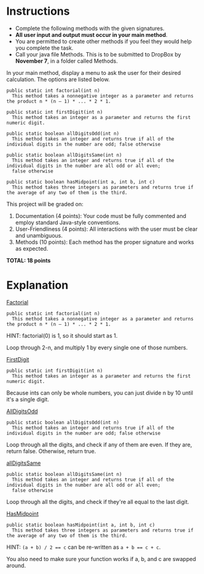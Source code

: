 # Instructions
* Complete the following methods with the given signatures.
* **All user input and output must occur in your main method**.
* You are permitted to create other methods if you feel they would help you complete the task.
* Call your java file Methods. This is to be submitted to DropBox by **November 7**, in a folder called Methods.



In your main method, display a menu to ask the user for their desired calculation. The options are listed below.
```
public static int factorial(int n)
  This method takes a nonnegative integer as a parameter and returns the product n * (n – 1) * ... * 2 * 1.
```

```
public static int firstDigit(int n)
  This method takes an integer as a parameter and returns the first numeric digit.
```

```
public static boolean allDigitsOdd(int n)
  This method takes an integer and returns true if all of the individual digits in the number are odd; false otherwise
```

```
public static boolean allDigitsSame(int n)
  This method takes an integer and returns true if all of the individual digits in the number are all odd or all even; 
  false otherwise
```

```
public static boolean hasMidpoint(int a, int b, int c)
  This method takes three integers as parameters and returns true if the average of any two of them is the third.
```

This project will be graded on:
1. Documentation (4 points): Your code must be fully commented and employ standard Java-style conventions.
2. User-Friendliness (4 points): All interactions with the user must be clear and unambiguous.
3. Methods (10 points): Each method has the proper signature and works as expected.

**TOTAL: 18 points**

# Explanation

[Factorial](https://github.com/PatheticMustan/Intro-To-Java-Files/blob/d629cccf514d749e7bca6ae4db72ff4d7efd94ac/Projects/Methods/Methods.java#L103)
```
public static int factorial(int n)
  This method takes a nonnegative integer as a parameter and returns the product n * (n – 1) * ... * 2 * 1.
```
HINT: factorial(0) is 1, so it should start as 1.

Loop through 2-n, and multiply 1 by every single one of those numbers.

[FirstDigit](https://github.com/PatheticMustan/Intro-To-Java-Files/blob/d629cccf514d749e7bca6ae4db72ff4d7efd94ac/Projects/Methods/Methods.java#L114)
```
public static int firstDigit(int n)
  This method takes an integer as a parameter and returns the first numeric digit.
```
Because ints can only be whole numbers, you can just divide n by 10 until it's a single digit.

[AllDigitsOdd](https://github.com/PatheticMustan/Intro-To-Java-Files/blob/d629cccf514d749e7bca6ae4db72ff4d7efd94ac/Projects/Methods/Methods.java#L127)
```
public static boolean allDigitsOdd(int n)
  This method takes an integer and returns true if all of the individual digits in the number are odd; false otherwise
```
Loop through all the digits, and check if any of them are even. If they are, return false.
Otherwise, return true.

[allDigitsSame](https://github.com/PatheticMustan/Intro-To-Java-Files/blob/d629cccf514d749e7bca6ae4db72ff4d7efd94ac/Projects/Methods/Methods.java#L143)
```
public static boolean allDigitsSame(int n)
  This method takes an integer and returns true if all of the individual digits in the number are all odd or all even; 
  false otherwise
```
Loop through all the digits, and check if they're all equal to the last digit.

[HasMidpoint](https://github.com/PatheticMustan/Intro-To-Java-Files/blob/d629cccf514d749e7bca6ae4db72ff4d7efd94ac/Projects/Methods/Methods.java#L158)
```
public static boolean hasMidpoint(int a, int b, int c)
  This method takes three integers as parameters and returns true if the average of any two of them is the third.
```
HINT: `(a + b) / 2 == c` can be re-written as `a + b == c + c`.

You also need to make sure your function works if a, b, and c are swapped around.
